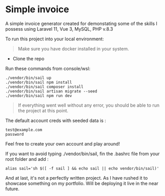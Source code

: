 # Simple invoice

A simple invoice generator created for demonstating some of the skills I possess using Laravel 11, Vue 3, MySQL, PHP v.8.3

To run this project into your local environment:

> Make sure you have docker installed in your system.

-   Clone the repo

Run these commands from console/wsl:

```
./vendor/bin/sail up
./vendor/bin/sail npm install
./vendor/bin/sail composer install
./vendor/bin/sail artisan migrate --seed
./vendor/bin/sail npm run dev

```

> If everything went well without any error, you should be able to run the project at this point.

The default account creds with seeded data is :

```
test@example.com
password

```

Feel free to create your own account and play around!

If you want to avoid typing ./vendor/bin/sail, fin the .bashrc file from your root folder and add :

```
alias sail='sh $([ -f sail ] && echo sail || echo vendor/bin/sail)'
```

And at last, it's not a perfectly written project. As I have rushed it to showcase something on my portfolio. Will be deploying it live in the near future.
